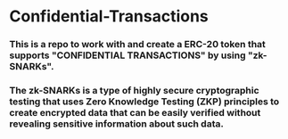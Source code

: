 # Confidential-Transactions
### This is a repo to work with and create a ERC-20 token that supports "CONFIDENTIAL TRANSACTIONS" by using "zk-SNARKs". 
### The zk-SNARKs is a type of highly secure cryptographic testing that uses Zero Knowledge Testing (ZKP) principles to create encrypted data that can be easily verified without revealing sensitive information about such data.
